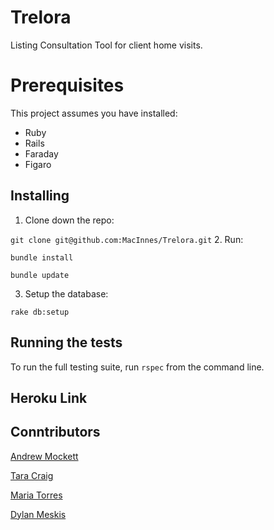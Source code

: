 # Trelora 

Listing Consultation Tool for client home visits. 


# Prerequisites
 This project assumes you have installed: 
 * Ruby
 * Rails
 * Faraday
 * Figaro
 


## Installing

1. Clone down the repo:

`git clone git@github.com:MacInnes/Trelora.git`
2. Run: 

`bundle install`
  
`bundle update`
  
3. Setup the database: 

 `rake db:setup`



## Running the tests
To run the full testing suite, run `rspec` from the command line. 

## Heroku Link


## Conntributors

[Andrew Mockett ](https://github.com/MacInnes)

[Tara Craig](https://github.com/TCraig7)

[Maria Torres](https://github.com/tmaria17)

[Dylan Meskis](https://github.com/dmeskis)

